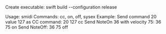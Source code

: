 Create executable: swift build --configuration release

Usage: smidi <data1> <data2> <command>
Commands: cc, on, off, sysex
Example:
  Send command 20 value 127 as CC command: 20 127 cc
  Send NoteOn 36 with velocity 75: 36 75 on
  Send NoteOff: 36 75 off
